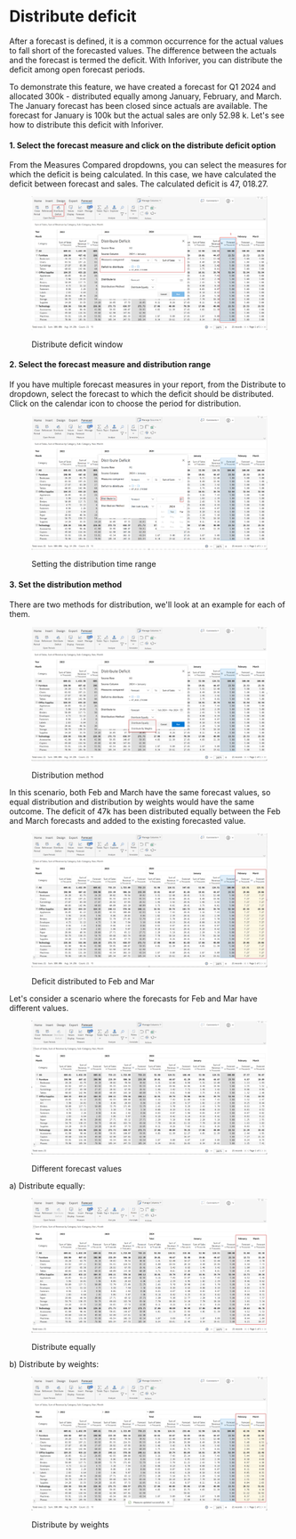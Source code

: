 # Distribute deficit

After a forecast is defined, it is a common occurrence for the actual values to fall short of the forecasted values. The difference between the actuals and the forecast is termed the deficit. With Inforiver, you can distribute the deficit among open forecast periods.

To demonstrate this feature, we have created a forecast for Q1 2024 and allocated 300k - distributed equally among January, February, and March. The January forecast has been closed since actuals are available. The forecast for January is 100k but the actual sales are only 52.98 k. Let's see how to distribute this deficit with Inforiver.

#### 1. Select the forecast measure and click on the distribute deficit option

From the Measures Compared dropdowns, you can select the measures for which the deficit is being calculated. In this case, we have calculated the deficit between forecast and sales. The calculated deficit is 47, 018.27.&#x20;

<figure><img src="../../../.gitbook/assets/image (4).png" alt=""><figcaption><p>Distribute deficit window</p></figcaption></figure>

#### 2. Select the forecast measure and distribution range

If you have multiple forecast measures in your report, from the Distribute to dropdown, select the forecast to which the deficit should be distributed. Click on the calendar icon to choose the period for distribution.

<figure><img src="../../../.gitbook/assets/image (1) (1) (1).png" alt=""><figcaption><p>Setting the distribution time range</p></figcaption></figure>

#### 3. Set the distribution method

There are two methods for distribution, we'll look at an example for each of them.

<figure><img src="../../../.gitbook/assets/image (2) (1) (1).png" alt=""><figcaption><p>Distribution method</p></figcaption></figure>

&#x20;In this scenario, both Feb and March have the same forecast values, so equal distribution and distribution by weights would have the same outcome. The deficit of 47k has been distributed equally between the Feb and March forecasts and added to the existing forecasted value.

<figure><img src="../../../.gitbook/assets/image (3) (1).png" alt=""><figcaption><p>Deficit distributed to Feb and Mar</p></figcaption></figure>

Let's consider a scenario where the forecasts for Feb and Mar have different values.

<figure><img src="../../../.gitbook/assets/image (4) (1).png" alt=""><figcaption><p>Different forecast values</p></figcaption></figure>

a) Distribute equally:

<figure><img src="../../../.gitbook/assets/image (5).png" alt=""><figcaption><p>Distribute equally</p></figcaption></figure>

b) Distribute by weights:

<figure><img src="../../../.gitbook/assets/image (6).png" alt=""><figcaption><p>Distribute by weights</p></figcaption></figure>
